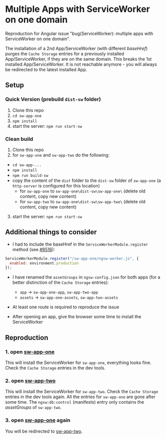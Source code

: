 # Multiple Apps with ServiceWorker on one domain

Reproduction for Angular issue "bug(ServiceWorker): multiple apps with ServiceWorker on one domain".

The installation of a 2nd App/ServiceWorker (with different _baseHref_) purges the `Cache Storage` entries
for a previously installed App/ServiceWorker, if they are on the same domain.
This breaks the 1st installed App/ServiceWorker. It is not reachable anymore - you will always be redirected to the latest installed App.

## Setup

### Quick Version (prebuild `dist-sw` folder)

1. Clone this repo
2. `cd sw-app-one`
3. `npm install`
4. start the server: `npm run start-sw`

### Clean build

1. Clone this repo
2. for `sw-app-one` and `sw-app-two` do the following:

* `cd sw-app-...`
* `npm install`
* `npm run build-sw`
* copy the content of the `dist` folder to the `dist-sw` folder of `sw-app-one` (a `http-server` is configured for this location)
  * for `sw-app-one` to `sw-app-one\dist-sw\sw-app-one\` (delete old content, copy new content)
  * for `sw-app-two` to `sw-app-one\dist-sw\sw-app-two\` (delete old content, copy new content)

3. start the server: `npm run start-sw`

## Additional things to consider

* I had to include the baseHref in the `ServiceWorkerModule.register` method (see [#8516](https://github.com/angular/angular-cli/issues/8516)):

```javascript
ServiceWorkerModule.register("/sw-app-one/ngsw-worker.js", {
  enabled: environment.production
});
```

* I have renamed the `assetGroups` in `ngsw-config.json` for both apps (for a better distinction of the `Cache Storage` entries):

  * `app` -> `sw-app-one-app`, `sw-app-two-app`
  * `assets` -> `sw-app-one-assets`, `sw-app-two-assets`

* At least one route is required to reproduce the issue

* After opening an app, give the browser some time to install the ServiceWorker

## Reproduction

### 1. open [sw-app-one](http://localhost:8090/sw-app-one/)

This will install the ServiceWorker for `sw-app-one`, everything looks fine.
Check the `Cache Storage` entries in the dev tools.

### 2. open [sw-app-two](http://localhost:8090/sw-app-two/)

This will install the ServiceWorker for `sw-app-two`.
Check the `Cache Storage` entries in the dev tools again.
All the entries for `sw-app-one` are gone after some time.
The `ngsw:db:control` (manifests) entry only contains the _assetGroups_ of `sw-app-two`.

### 3. open [sw-app-one](http://localhost:8090/sw-app-one/) again

You will be redirected to [sw-app-two](http://localhost:8090/sw-app-two/).

